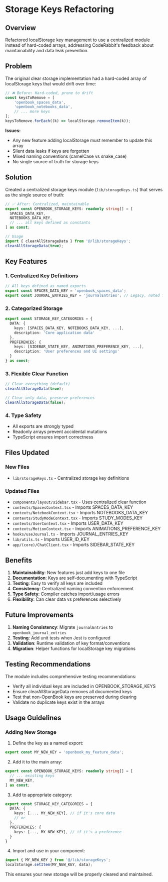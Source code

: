 # Storage Keys Refactoring

## Overview

Refactored localStorage key management to use a centralized module instead of hard-coded arrays, addressing CodeRabbit's feedback about maintainability and data leak prevention.

## Problem

The original clear storage implementation had a hard-coded array of localStorage keys that would drift over time:

```typescript
// ❌ Before: Hard-coded, prone to drift
const keysToRemove = [
    'openbook_spaces_data',
    'openbook_notebooks_data',
    // ... more keys
];
keysToRemove.forEach((k) => localStorage.removeItem(k));
```

**Issues:**
- Any new feature adding localStorage must remember to update this array
- Silent data leaks if keys are forgotten
- Mixed naming conventions (camelCase vs snake_case)
- No single source of truth for storage keys

## Solution

Created a centralized storage keys module (`lib/storageKeys.ts`) that serves as the single source of truth:

```typescript
// ✅ After: Centralized, maintainable
export const OPENBOOK_STORAGE_KEYS: readonly string[] = [
  SPACES_DATA_KEY,
  NOTEBOOKS_DATA_KEY,
  // ... all keys defined as constants
] as const;

// Usage
import { clearAllStorageData } from '@/lib/storageKeys';
clearAllStorageData(true);
```

## Key Features

### 1. Centralized Key Definitions
```typescript
// All keys defined as named exports
export const SPACES_DATA_KEY = 'openbook_spaces_data';
export const JOURNAL_ENTRIES_KEY = 'journalEntries'; // Legacy, noted for migration
```

### 2. Categorized Storage
```typescript
export const STORAGE_KEY_CATEGORIES = {
  DATA: {
    keys: [SPACES_DATA_KEY, NOTEBOOKS_DATA_KEY, ...],
    description: 'Core application data'
  },
  PREFERENCES: {
    keys: [SIDEBAR_STATE_KEY, ANIMATIONS_PREFERENCE_KEY, ...],
    description: 'User preferences and UI settings'
  }
} as const;
```

### 3. Flexible Clear Function
```typescript
// Clear everything (default)
clearAllStorageData(true);

// Clear only data, preserve preferences
clearAllStorageData(false);
```

### 4. Type Safety
- All exports are strongly typed
- Readonly arrays prevent accidental mutations
- TypeScript ensures import correctness

## Files Updated

### New Files
- `lib/storageKeys.ts` - Centralized storage key definitions

### Updated Files
- `components/layout/sidebar.tsx` - Uses centralized clear function
- `contexts/SpacesContext.tsx` - Imports SPACES_DATA_KEY
- `contexts/NotebookContext.tsx` - Imports NOTEBOOKS_DATA_KEY  
- `contexts/StudyModeContext.tsx` - Imports STUDY_MODES_KEY
- `contexts/UserContext.tsx` - Imports USER_DATA_KEY
- `contexts/MotionContext.tsx` - Imports ANIMATIONS_PREFERENCE_KEY
- `hooks/useJournal.ts` - Imports JOURNAL_ENTRIES_KEY
- `lib/utils.ts` - Imports USER_ID_KEY
- `app/(core)/ChatClient.tsx` - Imports SIDEBAR_STATE_KEY

## Benefits

1. **Maintainability**: New features just add keys to one file
2. **Documentation**: Keys are self-documenting with TypeScript
3. **Testing**: Easy to verify all keys are included
4. **Consistency**: Centralized naming convention enforcement
5. **Type Safety**: Compiler catches import/usage errors
6. **Flexibility**: Can clear data vs preferences selectively

## Future Improvements

1. **Naming Consistency**: Migrate `journalEntries` to `openbook_journal_entries`
2. **Testing**: Add unit tests when Jest is configured
3. **Validation**: Runtime validation of key format/conventions
4. **Migration**: Helper functions for localStorage key migrations

## Testing Recommendations

The module includes comprehensive testing recommendations:

- Verify all individual keys are included in OPENBOOK_STORAGE_KEYS
- Ensure clearAllStorageData removes all documented keys  
- Test that non-OpenBook keys are preserved during clearing
- Validate no duplicate keys exist in the arrays

## Usage Guidelines

### Adding New Storage

1. Define the key as a named export:
```typescript
export const MY_NEW_KEY = 'openbook_my_feature_data';
```

2. Add it to the main array:
```typescript
export const OPENBOOK_STORAGE_KEYS: readonly string[] = [
  // ... existing keys
  MY_NEW_KEY,
] as const;
```

3. Add to appropriate category:
```typescript
export const STORAGE_KEY_CATEGORIES = {
  DATA: {
    keys: [..., MY_NEW_KEY], // if it's core data
    // or
  },
  PREFERENCES: {
    keys: [..., MY_NEW_KEY], // if it's a preference
  }
}
```

4. Import and use in your component:
```typescript
import { MY_NEW_KEY } from '@/lib/storageKeys';
localStorage.setItem(MY_NEW_KEY, data);
```

This ensures your new storage will be properly cleared and maintained. 